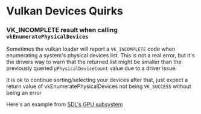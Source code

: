 # Vulkan Devices Quirks

### VK_INCOMPLETE result when calling  `vkEnumeratePhysicalDevices`
Sometimes the vulkan loader will report a `VK_INCOMPLETE` code when enumerating a system's physical devices list. This is not a real error, but it's the drivers way to warn that the returned list might be smaller than the previously queried `pPhysicalDeviceCount` value due to a driver issue.

It is ok to continue sorting/selecting your devices after that, just expect a return value of vkEnumeratePhysicalDevices not being `VK_SUCCESS` without being an error

Here's an example from [SDL's GPU subsystem](https://github.com/libsdl-org/SDL/blob/9da46bc37fb9920f5ee12b187f165a30339985cc/src/gpu/vulkan/SDL_gpu_vulkan.c#L11292)
